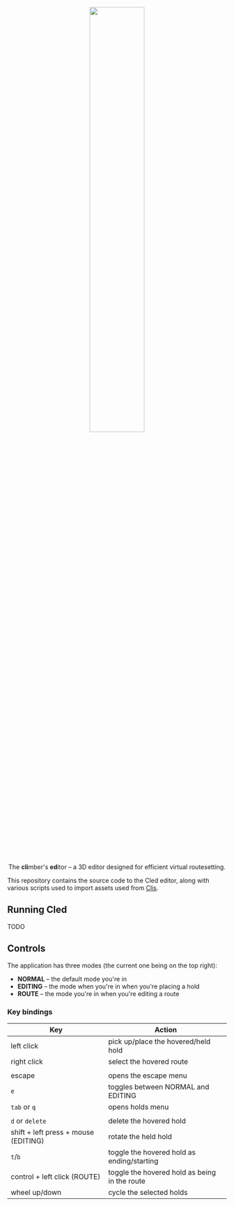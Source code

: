 <p align="center" width="100%">
<img width="50%" src="https://raw.githubusercontent.com/Climber-Apps/Cled/master/logo.svg">
</p>

<p align="center" width="100%">
The <strong>cli</strong>mber's <strong>ed</strong>itor – a 3D editor designed for efficient virtual routesetting.
</p>

This repository contains the source code to the Cled editor, along with various scripts used to import assets used from [Clis](github.com/climber-Apps/Clis).

## Running Cled
TODO

## Controls
The application has three modes (the current one being on the top right):

- **NORMAL** – the default mode you're in
- **EDITING** – the mode when you're in when you're placing a hold
- **ROUTE** – the mode you're in when you're editing a route

### Key bindings

| Key                                  | Action                                        |
| ---                                  | ---                                           |
| left click                           | pick up/place the hovered/held hold           |
| right click                          | select the hovered route                      |
|                                      |                                               |
| escape                               | opens the escape menu                         |
| `e`                                  | toggles between NORMAL and EDITING            |
| `tab` or `q`                         | opens holds menu                              |
|                                      |                                               |
| `d` or `delete`                      | delete the hovered hold                       |
| shift + left press + mouse (EDITING) | rotate the held hold                          |
| `t`/`b`                              | toggle the hovered hold as ending/starting    |
| control + left click (ROUTE)         | toggle the hovered hold as being in the route |
| wheel up/down                        | cycle the selected holds                      |

